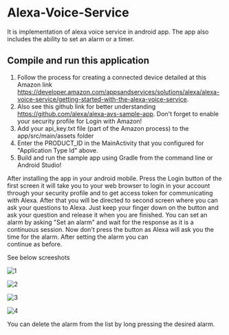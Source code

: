 # Alexa-Voice-Service

It is implementation of alexa voice service in android app. The app also includes the ability to set an alarm or a timer. 

## Compile and run this application

   1. Follow the process for creating a connected device detailed at this Amazon link  https://developer.amazon.com/appsandservices/solutions/alexa/alexa-voice-service/getting-started-with-the-alexa-voice-service.
   2. Also see this github link for better understanding https://github.com/alexa/alexa-avs-sample-app. Don't forget to enable your
   security profile for Login with Amazon!
   3. Add your api_key.txt file (part of the Amazon process) to the app/src/main/assets folder
   4. Enter the PRODUCT_ID in the MainActivity that you configured for "Application Type Id" above.
   5. Build and run the sample app using Gradle from the command line or Android Studio!
   
   After installing the app in your android mobile. Press the Login button of the first screen it will take you to your web browser
   to login in your account through your security profile and to get access token for communicating with Alexa. After that you will
   be directed to second screen where you can ask your questions to Alexa. Just keep your finger down on the button and ask your 
   question and release it when you are finished. You can set an alarm by asking "Set an alarm" and wait for the response as it is 
   a continuous session. Now don't press the button as Alexa will ask you the time for the alarm. After setting the alarm you can  
   continue as before.
   
   See below screeshots
   
   ![1](https://user-images.githubusercontent.com/24502136/28382555-251d4fbe-6cdc-11e7-8187-f65c7c265bb3.jpg)
   
   ![2](https://user-images.githubusercontent.com/24502136/28382707-b510074c-6cdc-11e7-9643-d65785ab5c00.jpg)
   
   ![3](https://user-images.githubusercontent.com/24502136/28382706-b50bfa76-6cdc-11e7-851c-25833ba06586.jpg)
   
   ![4](https://user-images.githubusercontent.com/24502136/28382708-b5351d34-6cdc-11e7-8df4-80f3ea95087f.jpg)
   
   You can delete the alarm from the list by long pressing the desired alarm.
   
 
